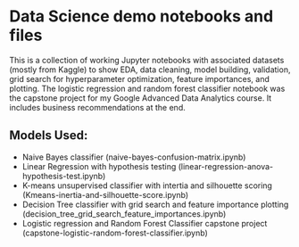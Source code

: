# Data Science demo notebooks and files

This is a collection of working Jupyter notebooks with associated datasets (mostly from Kaggle) to show EDA, data cleaning, model building, validation, grid search for hyperparameter optimization, feature importances, and plotting. The logistic regression and random forest classifier notebook was the capstone project for my Google Advanced Data Analytics course. It includes business recommendations at the end.

## Models Used:

- Naive Bayes classifier (naive-bayes-confusion-matrix.ipynb)
- Linear Regression with hypothesis testing (linear-regression-anova-hypothesis-test.ipynb)
- K-means unsupervised classifier with intertia and silhouette scoring (Kmeans-inertia-and-silhouette-score.ipynb)
- Decision Tree classifier with grid search and feature importance plotting (decision_tree_grid_search_feature_importances.ipynb)
- Logistic regression and Random Forest Classifier capstone project (capstone-logistic-random-forest-classifier.ipynb)

  
